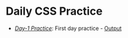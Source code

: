# Daily CSS Practice 

- *[Day-1 Practice](../../tree/Day-1)*: First day practice - [Output](https://karthikrayi.github.io/CSS/CSSintro)
